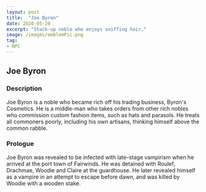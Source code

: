 ```yaml
---
layout: post
title:  "Joe Byron"
date: 2020-05-20
excerpt: "Stuck-up noble who enjoys sniffing hair."
image: /images/emblemPic.png
tag:
- NPC
---
```


## Joe Byron

### Description

Joe Byron is a noble who became rich off his trading business, Byron's Cosmetics. He is a middle-man who takes orders from other rich nobles who commission custom fashion items, such as hats and parasols. He treats all commoners poorly, including his own artisans, thinking himself above the common rabble.

### Prologue

Joe Byron was revealed to be infected with late-stage vampirism when he arrived at the port town of Fairwinds. He was detained with Roulef, Drachmae, Woodie and Claire at the guardhouse. He later revealed himself as a vampire in an attempt to escape before dawn, and was killed by Woodie with a wooden stake.
